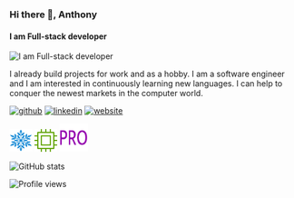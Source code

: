 ### Hi there 👋, Anthony
#### I am Full-stack developer
![I am Full-stack developer](http://anthonyscheeres.nl/assets/img/bg-masthead.jpg)

I already build projects for work and as a hobby. I am a software engineer and I am interested in continuously learning new languages. I can help to conquer the newest markets in the computer world.



[<img src='https://cdn.jsdelivr.net/npm/simple-icons@3.0.1/icons/github.svg' alt='github' height='40'>](https://github.com/anthonyscheeres)  [<img src='https://cdn.jsdelivr.net/npm/simple-icons@3.0.1/icons/linkedin.svg' alt='linkedin' height='40'>](https://www.linkedin.com/in/anthonyscheeres/)  [<img src='https://cdn.jsdelivr.net/npm/simple-icons@3.0.1/icons/icloud.svg' alt='website' height='40'>](http://anthonyscheeres.nl)  

<a href='https://archiveprogram.github.com/'><img src='https://raw.githubusercontent.com/acervenky/animated-github-badges/master/assets/acbadge.gif' width='40' height='40'></a> <a href='https://docs.github.com/en/developers'><img src='https://raw.githubusercontent.com/acervenky/animated-github-badges/master/assets/devbadge.gif' width='40' height='40'></a> <a href='https://github.com/pricing'><img src='https://raw.githubusercontent.com/acervenky/animated-github-badges/master/assets/pro.gif' width='50' height='50'></a>

![GitHub stats](https://github-readme-stats.vercel.app/api?username=anthonyscheeres&show_icons=true)  

![Profile views](https://gpvc.arturio.dev/anthonyscheeres)  

